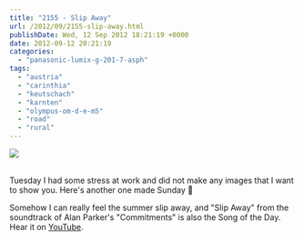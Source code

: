 ```yaml
---
title: "2155 - Slip Away"
url: /2012/09/2155-slip-away.html
publishDate: Wed, 12 Sep 2012 18:21:19 +0000
date: 2012-09-12 20:21:19
categories: 
  - "panasonic-lumix-g-201-7-asph"
tags: 
  - "austria"
  - "carinthia"
  - "keutschach"
  - "karnten"
  - "olympus-om-d-e-m5"
  - "road"
  - "rural"
---
```

<div class="container">
<div class="center"><a target="_blank" href="https://d25zfm9zpd7gm5.cloudfront.net/1200x1200/2012/20120909_171706_lr.jpg"><img src="https://d25zfm9zpd7gm5.cloudfront.net/0600x0600/2012/20120909_171706_lr.jpg" /></a></div>
</div>
<br />

Tuesday I had some stress at work and did not make any images that I want to show you. Here's another one made Sunday 🙂

 Somehow I can really feel the summer slip away, and "Slip Away" from the soundtrack of Alan Parker's "Commitments" is also the Song of the Day. Hear it on <a href="http://www.youtube.com/watch?v=Pf9-Taxtb8U" target="_blank">YouTube</a>.

